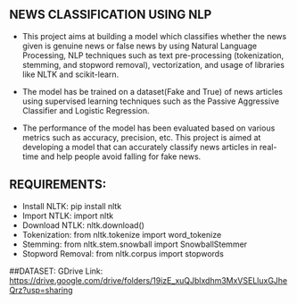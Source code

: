 ## NEWS CLASSIFICATION USING NLP
- This project aims at building a model which classifies whether the news given is genuine news or false news by using Natural Language Processing, NLP techniques such as text pre-processing (tokenization, stemming, and stopword removal), vectorization, and usage of libraries like NLTK and scikit-learn.

- The model has be trained on a dataset(Fake and True) of news articles using supervised learning techniques such as the Passive Aggressive Classifier and Logistic Regression.

- The performance of the model has been evaluated based on various metrics such as accuracy, precision, etc. This project is aimed at developing a model that can accurately classify news articles in real-time and help people avoid falling for fake news.

## REQUIREMENTS:
- Install NLTK:  pip install nltk
- Import NTLK:  import nltk
- Download NTLK:  nltk.download()
- Tokenization: from nltk.tokenize import word_tokenize
- Stemming: from nltk.stem.snowball import SnowballStemmer
- Stopword Removal: from nltk.corpus import stopwords

##DATASET:
GDrive Link: https://drive.google.com/drive/folders/19izE_xuQJblxdhm3MxVSELluxGJheQrz?usp=sharing
